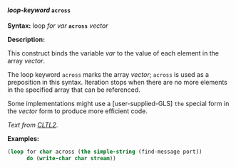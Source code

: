 #### <em>loop-keyword</em> <strong>`across`</strong>

**Syntax:** loop *for var* <strong>`across`</strong> *vector*

**Description:**

This construct binds the variable *var* to the value of each element in the array *vector*.

The loop keyword `across` marks the array *vector*; `across` is used as a preposition in this syntax. Iteration stops when there are no more elements in the specified array that can be referenced.

Some implementations might use a [user-supplied-GLS] `the` special form in the *vector* form to produce more efficient code.

*Text from [CLTL2](http://www.cs.cmu.edu/Groups/AI/html/cltl/clm/node244.html)*.

**Examples:**

```lisp
(loop for char across (the simple-string (find-message port))
      do (write-char char stream))

```

